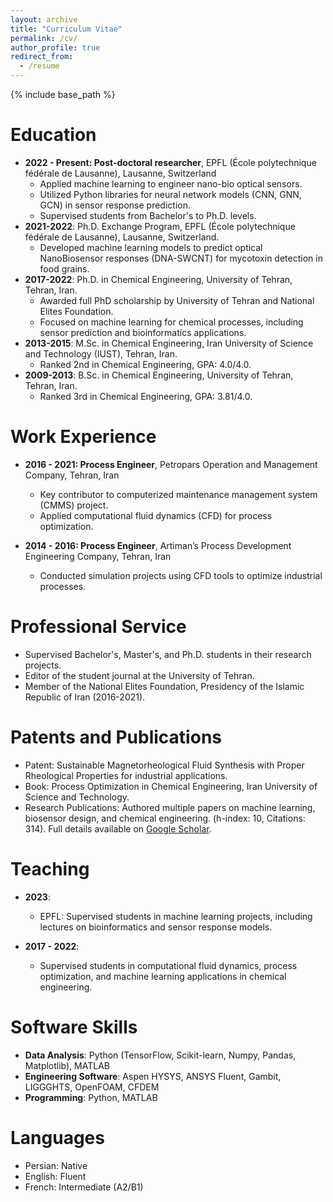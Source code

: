 ```yaml
---
layout: archive
title: "Curriculum Vitae"
permalink: /cv/
author_profile: true
redirect_from:
  - /resume
---
```


{% include base_path %}

Education
======
* **2022 - Present: Post-doctoral researcher**, EPFL (École polytechnique fédérale de Lausanne), Lausanne, Switzerland
  * Applied machine learning to engineer nano-bio optical sensors.
  * Utilized Python libraries for neural network models (CNN, GNN, GCN) in sensor response prediction.
  * Supervised students from Bachelor's to Ph.D. levels.
* **2021-2022**: Ph.D. Exchange Program, EPFL (École polytechnique fédérale de Lausanne), Lausanne, Switzerland.
  * Developed machine learning models to predict optical NanoBiosensor responses (DNA-SWCNT) for mycotoxin detection in food grains.
* **2017-2022**: Ph.D. in Chemical Engineering, University of Tehran, Tehran, Iran.
  * Awarded full PhD scholarship by University of Tehran and National Elites Foundation.
  * Focused on machine learning for chemical processes, including sensor prediction and bioinformatics applications.
* **2013-2015**: M.Sc. in Chemical Engineering, Iran University of Science and Technology (IUST), Tehran, Iran.
  * Ranked 2nd in Chemical Engineering, GPA: 4.0/4.0.
* **2009-2013**: B.Sc. in Chemical Engineering, University of Tehran, Tehran, Iran.
  * Ranked 3rd in Chemical Engineering, GPA: 3.81/4.0.

Work Experience
======
  
* **2016 - 2021: Process Engineer**, Petropars Operation and Management Company, Tehran, Iran
  * Key contributor to computerized maintenance management system (CMMS) project.
  * Applied computational fluid dynamics (CFD) for process optimization.

* **2014 - 2016: Process Engineer**, Artiman’s Process Development Engineering Company, Tehran, Iran
  * Conducted simulation projects using CFD tools to optimize industrial processes.

Professional Service
======
* Supervised Bachelor's, Master's, and Ph.D. students in their research projects.
* Editor of the student journal at the University of Tehran.
* Member of the National Elites Foundation, Presidency of the Islamic Republic of Iran (2016-2021).

Patents and Publications
======
* Patent: Sustainable Magnetorheological Fluid Synthesis with Proper Rheological Properties for industrial applications.
* Book: Process Optimization in Chemical Engineering, Iran University of Science and Technology.
* Research Publications: Authored multiple papers on machine learning, biosensor design, and chemical engineering. (h-index: 10, Citations: 314). Full details available on [Google Scholar](https://scholar.google.co.in/citations?user=gk2vj4YAAAAJ&hl=en).

Teaching
======
* **2023**:
  * EPFL: Supervised students in machine learning projects, including lectures on bioinformatics and sensor response models.
  
* **2017 - 2022**:
  * Supervised students in computational fluid dynamics, process optimization, and machine learning applications in chemical engineering.

Software Skills
======
* **Data Analysis**: Python (TensorFlow, Scikit-learn, Numpy, Pandas, Matplotlib), MATLAB
* **Engineering Software**: Aspen HYSYS, ANSYS Fluent, Gambit, LIGGGHTS, OpenFOAM, CFDEM
* **Programming**: Python, MATLAB

Languages
======
* Persian: Native
* English: Fluent
* French: Intermediate (A2/B1)
